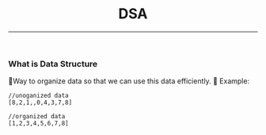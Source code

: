 <h1 align="center"><strong>DSA</strong></h1>
<hr/>
<br/>
<h3><strong>What is Data Structure</strong></h3>
🚩Way to organize data so that we can use this data efficiently.
📝 Example:

```
//unoganized data
[8,2,1,,0,4,3,7,8]

//organized data
[1,2,3,4,5,6,7,8]
```
